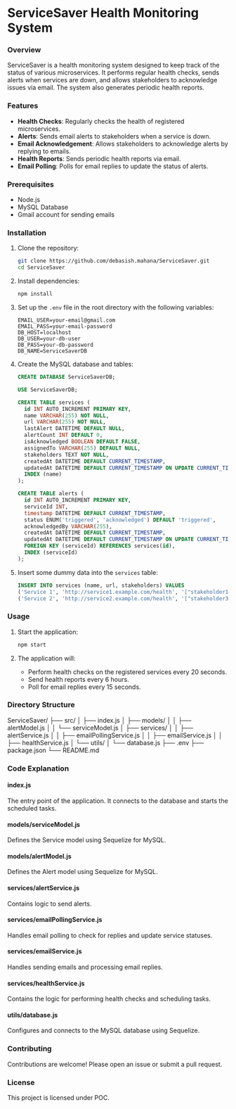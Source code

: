 # ServiceSaver Health Monitoring System

### Overview

ServiceSaver is a health monitoring system designed to keep track of the status of various microservices. It performs regular health checks, sends alerts when services are down, and allows stakeholders to acknowledge issues via email. The system also generates periodic health reports.

### Features

- **Health Checks**: Regularly checks the health of registered microservices.
- **Alerts**: Sends email alerts to stakeholders when a service is down.
- **Email Acknowledgement**: Allows stakeholders to acknowledge alerts by replying to emails.
- **Health Reports**: Sends periodic health reports via email.
- **Email Polling**: Polls for email replies to update the status of alerts.

### Prerequisites

- Node.js
- MySQL Database
- Gmail account for sending emails

### Installation

1. Clone the repository:
    ```sh
    git clone https://github.com/debasish.mahana/ServiceSaver.git
    cd ServiceSaver
    ```

2. Install dependencies:
    ```sh
    npm install
    ```

3. Set up the `.env` file in the root directory with the following variables:
    ```env
    EMAIL_USER=your-email@gmail.com
    EMAIL_PASS=your-email-password
    DB_HOST=localhost
    DB_USER=your-db-user
    DB_PASS=your-db-password
    DB_NAME=ServiceSaverDB
    ```

4. Create the MySQL database and tables:

    ```sql
    CREATE DATABASE ServiceSaverDB;

    USE ServiceSaverDB;

    CREATE TABLE services (
      id INT AUTO_INCREMENT PRIMARY KEY,
      name VARCHAR(255) NOT NULL,
      url VARCHAR(255) NOT NULL,
      lastAlert DATETIME DEFAULT NULL,
      alertCount INT DEFAULT 0,
      isAcknowledged BOOLEAN DEFAULT FALSE,
      assignedTo VARCHAR(255) DEFAULT NULL,
      stakeholders TEXT NOT NULL,
      createdAt DATETIME DEFAULT CURRENT_TIMESTAMP,
      updatedAt DATETIME DEFAULT CURRENT_TIMESTAMP ON UPDATE CURRENT_TIMESTAMP,
      INDEX (name)
    );

    CREATE TABLE alerts (
      id INT AUTO_INCREMENT PRIMARY KEY,
      serviceId INT,
      timestamp DATETIME DEFAULT CURRENT_TIMESTAMP,
      status ENUM('triggered', 'acknowledged') DEFAULT 'triggered',
      acknowledgedBy VARCHAR(255),
      createdAt DATETIME DEFAULT CURRENT_TIMESTAMP,
      updatedAt DATETIME DEFAULT CURRENT_TIMESTAMP ON UPDATE CURRENT_TIMESTAMP,
      FOREIGN KEY (serviceId) REFERENCES services(id),
      INDEX (serviceId)
    );
    ```

5. Insert some dummy data into the `services` table:
    ```sql
    INSERT INTO services (name, url, stakeholders) VALUES
    ('Service 1', 'http://service1.example.com/health', '["stakeholder1@example.com", "stakeholder2@example.com"]'),
    ('Service 2', 'http://service2.example.com/health', '["stakeholder3@example.com", "stakeholder4@example.com"]');
    ```

### Usage

1. Start the application:
    ```sh
    npm start
    ```

2. The application will:
    - Perform health checks on the registered services every 20 seconds.
    - Send health reports every 6 hours.
    - Poll for email replies every 15 seconds.

### Directory Structure

ServiceSaver/
├── src/
│ ├── index.js
│ ├── models/
│ │ ├── alertModel.js
│ │ └── serviceModel.js
│ ├── services/
│ │ ├── alertService.js
│ │ ├── emailPollingService.js
│ │ ├── emailService.js
│ │ ├── healthService.js
│ └── utils/
│ └── database.js
├── .env
├── package.json
└── README.md


### Code Explanation

#### index.js

The entry point of the application. It connects to the database and starts the scheduled tasks.

#### models/serviceModel.js

Defines the Service model using Sequelize for MySQL.

#### models/alertModel.js

Defines the Alert model using Sequelize for MySQL.

#### services/alertService.js

Contains logic to send alerts.

#### services/emailPollingService.js

Handles email polling to check for replies and update service statuses.

#### services/emailService.js

Handles sending emails and processing email replies.

#### services/healthService.js

Contains the logic for performing health checks and scheduling tasks.

#### utils/database.js

Configures and connects to the MySQL database using Sequelize.

### Contributing

Contributions are welcome! Please open an issue or submit a pull request.

### License

This project is licensed under POC.
